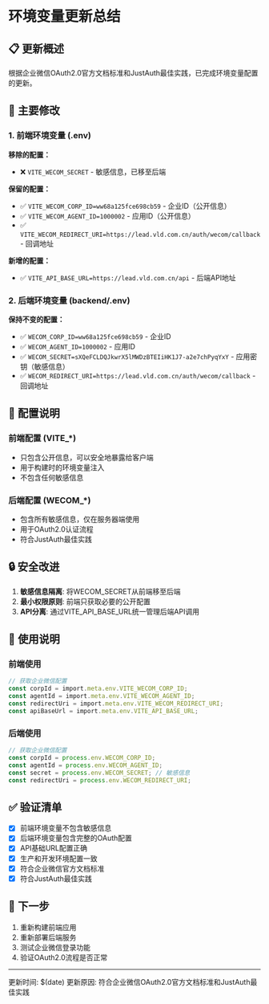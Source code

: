 # 环境变量更新总结

## 📋 更新概述

根据企业微信OAuth2.0官方文档标准和JustAuth最佳实践，已完成环境变量配置的更新。

## 🔧 主要修改

### 1. 前端环境变量 (.env)

**移除的配置：**
- ❌ `VITE_WECOM_SECRET` - 敏感信息，已移至后端

**保留的配置：**
- ✅ `VITE_WECOM_CORP_ID=ww68a125fce698cb59` - 企业ID（公开信息）
- ✅ `VITE_WECOM_AGENT_ID=1000002` - 应用ID（公开信息）
- ✅ `VITE_WECOM_REDIRECT_URI=https://lead.vld.com.cn/auth/wecom/callback` - 回调地址

**新增的配置：**
- ✅ `VITE_API_BASE_URL=https://lead.vld.com.cn/api` - 后端API地址

### 2. 后端环境变量 (backend/.env)

**保持不变的配置：**
- ✅ `WECOM_CORP_ID=ww68a125fce698cb59` - 企业ID
- ✅ `WECOM_AGENT_ID=1000002` - 应用ID
- ✅ `WECOM_SECRET=sXQeFCLDQJkwrX5lMWDzBTEIiHK1J7-a2e7chPyqYxY` - 应用密钥（敏感信息）
- ✅ `WECOM_REDIRECT_URI=https://lead.vld.com.cn/auth/wecom/callback` - 回调地址

## 🎯 配置说明

### 前端配置 (VITE_*)
- 只包含公开信息，可以安全地暴露给客户端
- 用于构建时的环境变量注入
- 不包含任何敏感信息

### 后端配置 (WECOM_*)
- 包含所有敏感信息，仅在服务器端使用
- 用于OAuth2.0认证流程
- 符合JustAuth最佳实践

## 🔒 安全改进

1. **敏感信息隔离**: 将WECOM_SECRET从前端移至后端
2. **最小权限原则**: 前端只获取必要的公开配置
3. **API分离**: 通过VITE_API_BASE_URL统一管理后端API调用

## 📝 使用说明

### 前端使用
```typescript
// 获取企业微信配置
const corpId = import.meta.env.VITE_WECOM_CORP_ID;
const agentId = import.meta.env.VITE_WECOM_AGENT_ID;
const redirectUri = import.meta.env.VITE_WECOM_REDIRECT_URI;
const apiBaseUrl = import.meta.env.VITE_API_BASE_URL;
```

### 后端使用
```javascript
// 获取企业微信配置
const corpId = process.env.WECOM_CORP_ID;
const agentId = process.env.WECOM_AGENT_ID;
const secret = process.env.WECOM_SECRET; // 敏感信息
const redirectUri = process.env.WECOM_REDIRECT_URI;
```

## ✅ 验证清单

- [x] 前端环境变量不包含敏感信息
- [x] 后端环境变量包含完整的OAuth配置
- [x] API基础URL配置正确
- [x] 生产和开发环境配置一致
- [x] 符合企业微信官方文档标准
- [x] 符合JustAuth最佳实践

## 🚀 下一步

1. 重新构建前端应用
2. 重新部署后端服务
3. 测试企业微信登录功能
4. 验证OAuth2.0流程是否正常

---
更新时间: $(date)
更新原因: 符合企业微信OAuth2.0官方文档标准和JustAuth最佳实践
